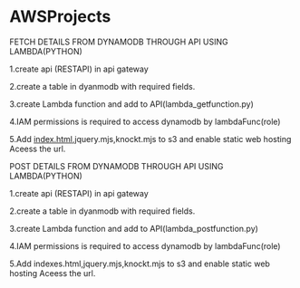 # AWSProjects
FETCH DETAILS FROM DYNAMODB THROUGH API USING LAMBDA(PYTHON)

1.create api (RESTAPI) in api gateway

2.create a table in dyanmodb with required fields.

3.create Lambda function and add to API(lambda_getfunction.py)

4.IAM permissions is required to access dynamodb by lambdaFunc(role)

5.Add [index.html](Webappserverless/index.html),jquery.mjs,knockt.mjs to s3 and enable static web hosting Aceess the url.






POST DETAILS FROM DYNAMODB THROUGH API USING LAMBDA(PYTHON)

1.create api (RESTAPI) in api gateway

2.create a table in dyanmodb with required fields.

3.create Lambda function and add to API(lambda_postfunction.py)

4.IAM permissions is required to access dynamodb by lambdaFunc(role)

5.Add indexes.html,jquery.mjs,knockt.mjs to s3 and enable static web hosting Aceess the url.


